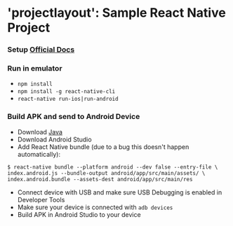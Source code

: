 # 'projectlayout': Sample React Native Project

### Setup [Official Docs](https://facebook.github.io/react-native/docs/getting-started.html)
### Run in emulator
- `npm install`
- `npm install -g react-native-cli`
- `react-native run-ios|run-android`

### Build APK and send to Android Device
- Download [Java](http://www.oracle.com/technetwork/java/javase/downloads/jdk8-downloads-2133151.html)
- Download Android Studio
- Add React Native bundle (due to a bug this doesn't happen automatically):
```
$ react-native bundle --platform android --dev false --entry-file \
index.android.js --bundle-output android/app/src/main/assets/ \
index.android.bundle --assets-dest android/app/src/main/res
```
- Connect device with USB and make sure USB Debugging is enabled in Developer Tools
- Make sure your device is connected with `adb devices`
- Build APK in Android Studio to your device